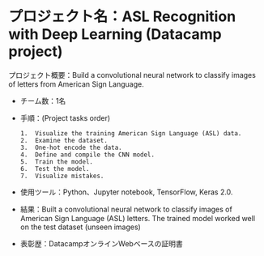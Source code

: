 
# プロジェクト名：ASL Recognition with Deep Learning (Datacamp project)

プロジェクト概要：Build a convolutional neural network to classify images of letters from American Sign Language.
-	チーム数：1名
-	手順：(Project tasks order)

        1.	Visualize the training American Sign Language (ASL) data.
        2.	Examine the dataset.
        3.	One-hot encode the data.
        4.	Define and compile the CNN model.
        5.	Train the model.
        6.	Test the model.
        7.	Visualize mistakes.
        
-	使用ツール：Python、Jupyter notebook, TensorFlow, Keras 2.0. 
-	結果：Built a convolutional neural network to classify images of American Sign Language (ASL) letters. The trained model worked well on the test dataset (unseen images) 
-	表彰歴：DatacampオンラインWebベースの証明書
